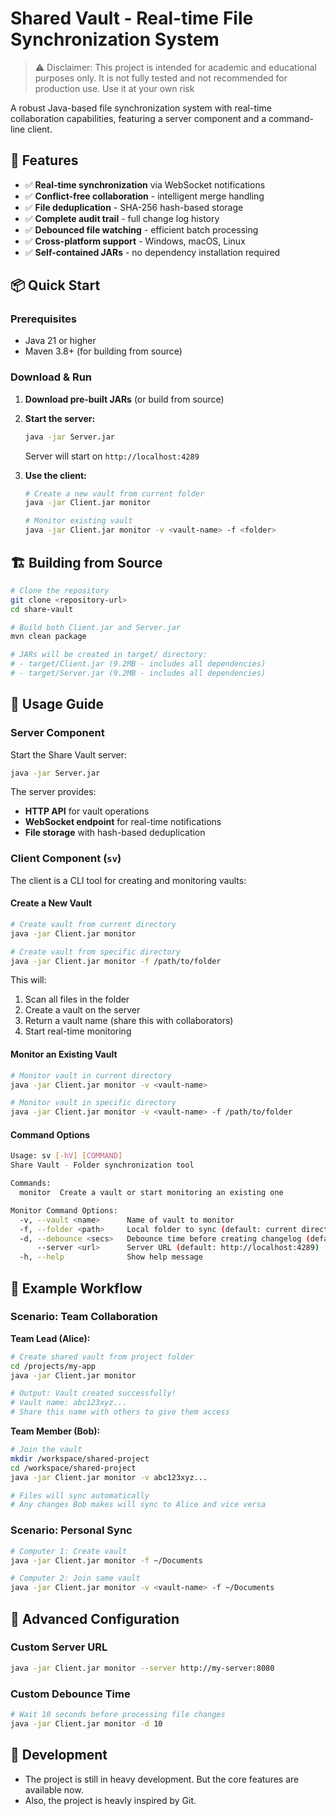 # Shared Vault - Real-time File Synchronization System

> ⚠️ Disclaimer:
> This project is intended for academic and educational purposes only.
> It is not fully tested and not recommended for production use.
> Use it at your own risk

A robust Java-based file synchronization system with real-time collaboration capabilities, featuring a server component and a command-line client.

## 🚀 Features

- ✅ **Real-time synchronization** via WebSocket notifications
- ✅ **Conflict-free collaboration** - intelligent merge handling
- ✅ **File deduplication** - SHA-256 hash-based storage
- ✅ **Complete audit trail** - full change log history
- ✅ **Debounced file watching** - efficient batch processing
- ✅ **Cross-platform support** - Windows, macOS, Linux
- ✅ **Self-contained JARs** - no dependency installation required

## 📦 Quick Start

### Prerequisites

- Java 21 or higher
- Maven 3.8+ (for building from source)

### Download & Run

1. **Download pre-built JARs** (or build from source)
2. **Start the server:**

    ```bash
    java -jar Server.jar
    ```

    Server will start on `http://localhost:4289`

3. **Use the client:**

    ```bash
    # Create a new vault from current folder
    java -jar Client.jar monitor

    # Monitor existing vault
    java -jar Client.jar monitor -v <vault-name> -f <folder>
    ```

## 🏗️ Building from Source

```bash
# Clone the repository
git clone <repository-url>
cd share-vault

# Build both Client.jar and Server.jar
mvn clean package

# JARs will be created in target/ directory:
# - target/Client.jar (9.2MB - includes all dependencies)
# - target/Server.jar (9.2MB - includes all dependencies)
```

## 📖 Usage Guide

### Server Component

Start the Share Vault server:

```bash
java -jar Server.jar
```

The server provides:

- **HTTP API** for vault operations
- **WebSocket endpoint** for real-time notifications
- **File storage** with hash-based deduplication

### Client Component (`sv`)

The client is a CLI tool for creating and monitoring vaults:

#### Create a New Vault

```bash
# Create vault from current directory
java -jar Client.jar monitor

# Create vault from specific directory
java -jar Client.jar monitor -f /path/to/folder
```

This will:

1. Scan all files in the folder
2. Create a vault on the server
3. Return a vault name (share this with collaborators)
4. Start real-time monitoring

#### Monitor an Existing Vault

```bash
# Monitor vault in current directory
java -jar Client.jar monitor -v <vault-name>

# Monitor vault in specific directory
java -jar Client.jar monitor -v <vault-name> -f /path/to/folder
```

#### Command Options

```bash
Usage: sv [-hV] [COMMAND]
Share Vault - Folder synchronization tool

Commands:
  monitor  Create a vault or start monitoring an existing one

Monitor Command Options:
  -v, --vault <name>      Name of vault to monitor
  -f, --folder <path>     Local folder to sync (default: current directory)
  -d, --debounce <secs>   Debounce time before creating changelog (default: 5)
      --server <url>      Server URL (default: http://localhost:4289)
  -h, --help              Show help message
```

## 🎯 Example Workflow

### Scenario: Team Collaboration

**Team Lead (Alice):**

```bash
# Create shared vault from project folder
cd /projects/my-app
java -jar Client.jar monitor

# Output: Vault created successfully!
# Vault name: abc123xyz...
# Share this name with others to give them access
```

**Team Member (Bob):**

```bash
# Join the vault
mkdir /workspace/shared-project
cd /workspace/shared-project
java -jar Client.jar monitor -v abc123xyz...

# Files will sync automatically
# Any changes Bob makes will sync to Alice and vice versa
```

### Scenario: Personal Sync

```bash
# Computer 1: Create vault
java -jar Client.jar monitor -f ~/Documents

# Computer 2: Join same vault
java -jar Client.jar monitor -v <vault-name> -f ~/Documents
```

## 🔧 Advanced Configuration

### Custom Server URL

```bash
java -jar Client.jar monitor --server http://my-server:8080
```

### Custom Debounce Time

```bash
# Wait 10 seconds before processing file changes
java -jar Client.jar monitor -d 10
```

## 🚀 Development

- The project is still in heavy development. But the core features are available now.
- Also, the project is heavly inspired by Git.
